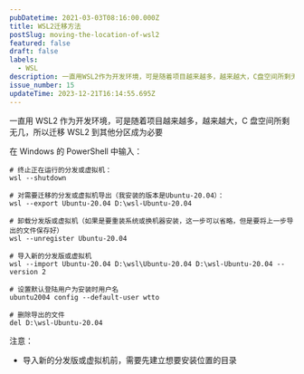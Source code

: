 ```yaml
---
pubDatetime: 2021-03-03T08:16:00.000Z
title: WSL2迁移方法
postSlug: moving-the-location-of-wsl2
featured: false
draft: false
labels:
  - WSL
description: 一直用WSL2作为开发环境，可是随着项目越来越多，越来越大，C盘空间所剩无几，所以迁移WSL2到其他分区成为必要
issue_number: 15
updateTime: 2023-12-21T16:14:55.695Z
---
```


一直用 WSL2 作为开发环境，可是随着项目越来越多，越来越大，C 盘空间所剩无几，所以迁移 WSL2 到其他分区成为必要

在 Windows 的 PowerShell 中输入：

```shell
# 终止正在运行的分发或虚拟机：
wsl --shutdown

# 对需要迁移的分发或虚拟机导出（我安装的版本是Ubuntu-20.04）：
wsl --export Ubuntu-20.04 D:\wsl-Ubuntu-20.04

# 卸载分发版或虚拟机（如果是要重装系统或换机器安装，这一步可以省略，但是要将上一步导出的文件保存好）
wsl --unregister Ubuntu-20.04

# 导入新的分发版或虚拟机
wsl --import Ubuntu-20.04 D:\wsl\Ubuntu-20.04 D:\wsl-Ubuntu-20.04 --version 2

# 设置默认登陆用户为安装时用户名
ubuntu2004 config --default-user wtto

# 删除导出的文件
del D:\wsl-Ubuntu-20.04
```

注意：

- 导入新的分发版或虚拟机前，需要先建立想要安装位置的目录
